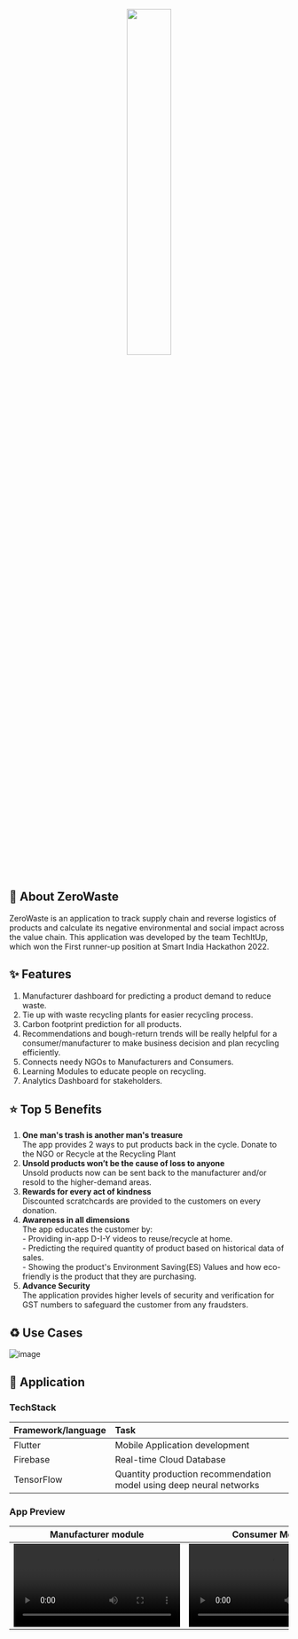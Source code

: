 
<p align="center">
<img src="https://user-images.githubusercontent.com/74586135/202977470-e7476c93-99b2-4d4e-8b31-6296aebc8c28.png" width=40% height=40%>
</p>


## :monocle_face: About ZeroWaste

ZeroWaste is an application to track supply chain and reverse logistics of products and calculate its negative environmental
and social impact across the value chain.
This application was developed by the team TechItUp, which won the First runner-up position at Smart India Hackathon 2022.


## :sparkles: Features

1. Manufacturer dashboard for predicting a product demand to reduce waste.
2. Tie up with waste recycling plants for easier recycling process.
3. Carbon footprint prediction for all products.
4. Recommendations and bough-return trends will be really helpful for a consumer/manufacturer to make business decision and plan recycling efficiently.
5. Connects needy NGOs to Manufacturers and Consumers.
6. Learning Modules to educate people on recycling.
7. Analytics Dashboard for stakeholders.


## :star: Top 5 Benefits
1. **One man's trash is another man's treasure**<br> 
    The app provides 2 ways to put products back in the cycle. Donate to the NGO or Recycle at the Recycling Plant
2. **Unsold products won’t be the cause of loss to anyone**<br> 
   Unsold products now can be sent back to the manufacturer and/or resold to the higher-demand areas. 
3. **Rewards for every act of kindness**<br>
   Discounted scratchcards are provided to the customers on every donation.
4. **Awareness in all dimensions**<br> 
       The app educates the customer by:<br>
       - Providing in-app D-I-Y videos to reuse/recycle at home.<br>
       - Predicting the required quantity of product based on historical data of sales.<br>
       - Showing the product's Environment Saving(ES) Values and how eco-friendly is the product that they are purchasing.<br>
5. **Advance Security**<br> 
   The application provides higher levels of security and verification for GST numbers to safeguard the customer from any fraudsters.



## :recycle: Use Cases

![image](https://user-images.githubusercontent.com/74586135/202919504-1448aa3c-fec5-4150-8bea-5a25f7529980.png)




## :iphone: Application

### TechStack 
|   Framework/language   | Task | 
| :------------- | :------------- | 
| Flutter         | Mobile Application development      |
| Firebase          | Real-time Cloud Database     |
| TensorFlow        | Quantity production recommendation model using deep neural networks |


### App Preview
| Manufacturer module   | Consumer Module | NGO module | 
| :-------------: | :-------------: | :-------------: | 
| <video src="https://user-images.githubusercontent.com/74586135/221371442-fb2afbd9-d3b1-4a9e-84a3-c4555f21c2c9.mp4" > | <video src="https://user-images.githubusercontent.com/74586135/221371602-310b51c2-8dfd-4cd3-a243-5554207756c8.mp4"> | <video src="https://user-images.githubusercontent.com/74586135/221371617-1253b7d6-5122-4e7d-bcd8-f5caf1ca3685.mp4"> |




